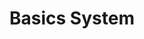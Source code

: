 ---
title: Basics System
layout: redirect
permalink: /tutorial/component-file.html
redirect_to: /guide/getting-started/components.html
sitemap: false
---